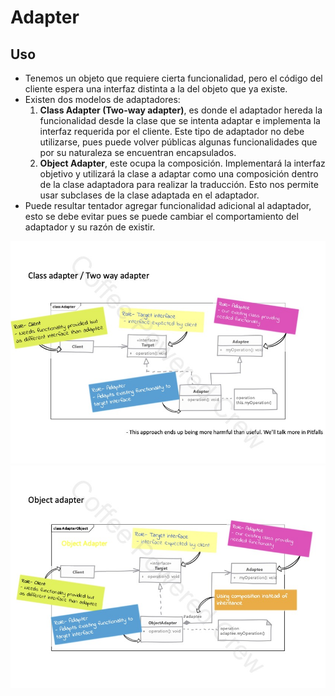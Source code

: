 # Adapter

## Uso

 - Tenemos un objeto que requiere cierta funcionalidad, pero el código del cliente espera una interfaz distinta a la del
objeto que ya existe.
 - Existen dos modelos de adaptadores:
   1. **Class Adapter (Two-way adapter)**, es donde el adaptador hereda la funcionalidad desde la clase que se intenta 
   adaptar e implementa la interfaz requerida por el cliente. Este tipo de adaptador no debe utilizarse, pues puede 
   volver públicas algunas funcionalidades que por su naturaleza se encuentran encapsulados.
   2. **Object Adapter**, este ocupa la composición. Implementará la interfaz objetivo y utilizará la clase a adaptar 
   como una composición dentro de la clase adaptadora para realizar la traducción. Esto nos permite usar subclases 
   de la clase adaptada en el adaptador.
 - Puede resultar tentador agregar funcionalidad adicional al adaptador, esto se debe evitar pues se puede cambiar el
comportamiento del adaptador y su razón de existir.

![UML Adapter Pattern](assets/Class+Adapter.jpg)
![UML Adapter Pattern](assets/Object_Adapter.jpg)